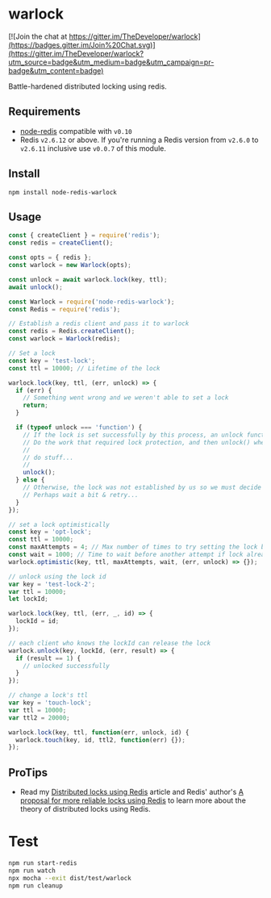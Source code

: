warlock
=======

[![Join the chat at https://gitter.im/TheDeveloper/warlock](https://badges.gitter.im/Join%20Chat.svg)](https://gitter.im/TheDeveloper/warlock?utm_source=badge&utm_medium=badge&utm_campaign=pr-badge&utm_content=badge)

Battle-hardened distributed locking using redis.

## Requirements

* [node-redis](https://github.com/mranney/node_redis) compatible with `v0.10`
* Redis `v2.6.12` or above. If you're running a Redis version from `v2.6.0` to `v2.6.11` inclusive use `v0.0.7` of this module.

## Install

    npm install node-redis-warlock

## Usage

```js
const { createClient } = require('redis');
const redis = createClient();

const opts = { redis };
const warlock = new Warlock(opts);

const unlock = await warlock.lock(key, ttl);
await unlock();
```

```javascript
const Warlock = require('node-redis-warlock');
const Redis = require('redis');

// Establish a redis client and pass it to warlock
const redis = Redis.createClient();
const warlock = Warlock(redis);

// Set a lock
const key = 'test-lock';
const ttl = 10000; // Lifetime of the lock

warlock.lock(key, ttl, (err, unlock) => {
  if (err) {
    // Something went wrong and we weren't able to set a lock
    return;
  }

  if (typeof unlock === 'function') {
    // If the lock is set successfully by this process, an unlock function is passed to our callback.
    // Do the work that required lock protection, and then unlock() when finished...
    //
    // do stuff...
    //
    unlock();
  } else {
    // Otherwise, the lock was not established by us so we must decide what to do
    // Perhaps wait a bit & retry...
  }
});

// set a lock optimistically
const key = 'opt-lock';
const ttl = 10000;
const maxAttempts = 4; // Max number of times to try setting the lock before erroring
const wait = 1000; // Time to wait before another attempt if lock already in place
warlock.optimistic(key, ttl, maxAttempts, wait, (err, unlock) => {});

// unlock using the lock id
var key = 'test-lock-2';
var ttl = 10000;
let lockId;

warlock.lock(key, ttl, (err, _, id) => {
  lockId = id;
});

// each client who knows the lockId can release the lock
warlock.unlock(key, lockId, (err, result) => {
  if (result == 1) {
    // unlocked successfully
  }
});

// change a lock's ttl
var key = 'touch-lock';
var ttl = 10000;
var ttl2 = 20000;

warlock.lock(key, ttl, function(err, unlock, id) {
  warlock.touch(key, id, ttl2, function(err) {});
});
```

## ProTips

* Read my [Distributed locks using Redis](https://engineering.gosquared.com/distributed-locks-using-redis) article and Redis' author's [A proposal for more reliable locks using Redis](http://antirez.com/news/77) to learn more about the theory of distributed locks using Redis.


# Test
```bash
npm run start-redis
npm run watch
npx mocha --exit dist/test/warlock
npm run cleanup
```
